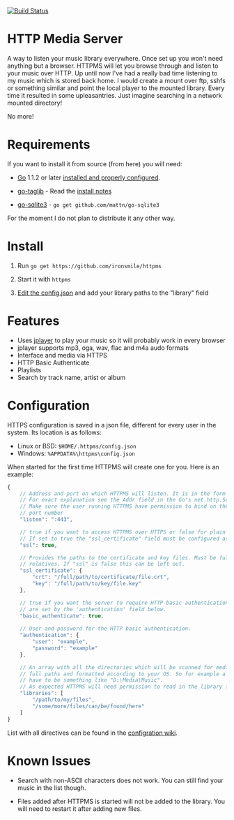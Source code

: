 [![Build Status](https://travis-ci.org/ironsmile/httpms.png?branch=master)](https://travis-ci.org/ironsmile/httpms)

HTTP Media Server
======

A way to listen your music library everywhere. Once set up you won't need anything but a browser.
HTTPMS will let you browse through and listen to your music over HTTP.
Up until now I've had a really bad time listening to my music which is stored back home.
I would create a mount over ftp, sshfs or something similar and point the local player to
the mounted library. Every time it resulted in some upleasantries. Just imagine searching
in a network mounted directory!

No more!

Requirements
======
If you want to install it from source (from here) you will need:

* [Go](http://golang.org/) 1.1.2 or later [installed and properly configured](http://golang.org/doc/install).

* [go-taglib](https://github.com/landr0id/go-taglib) - Read the [install notes](https://github.com/landr0id/go-taglib#install)

* [go-sqlite3](https://github.com/mattn/go-sqlite3) - `go get github.com/mattn/go-sqlite3`

For the moment I do not plan to distribute it any other way.


Install
======

1. Run ```go get https://github.com/ironsmile/httpms```

2. Start it with ```httpms```

3. [Edit the config.json](#configuration) and add your library paths to the "library" field

Features
======

* Uses [jplayer](https://github.com/happyworm/jPlayer) to play your music so it will probably work in every browser
* jplayer supports mp3, oga, wav, flac and m4a audo formats
* Interface and media via HTTPS
* HTTP Basic Authenticate
* Playlists
* Search by track name, artist or album

Configuration
======

HTTPS configuration is saved in a json file, different for every user in the system. Its
location is as follows:

* Linux or BSD: ```$HOME/.httpms/config.json```
* Windows: ```%APPDATA%\httpms\config.json```

When started for the first time HTTPMS will create one for you. Here is an example:

```javascript
{
    // Address and port on which HTTPMS will listen. It is in the form hostname[:port]
    // For exact explanation see the Addr field in the Go's net.http.Server
    // Make sure the user running HTTPMS have permission to bind on the specified
    // port number
    "listen": ":443",

    // true if you want to access HTTPMS over HTTPS or false for plain HTTP.
    // If set to true the "ssl_certificate" field must be configured as well.
    "ssl": true,

    // Provides the paths to the certificate and key files. Must be full paths, not
    // relatives. If "ssl" is false this can be left out.
    "ssl_certificate": {
        "crt": "/full/path/to/certificate/file.crt",
        "key": "/full/path/to/key/file.key"
    },

    // true if you want the server to require HTTP basic authentication. Credentials
    // are set by the 'authentication' field below.
    "basic_authenticate": true,
    
    // User and password for the HTTP basic authentication.
    "authentication": {
        "user": "example",
        "password": "example"
    },

    // An array with all the directories which will be scanned for media. They must be
    // full paths and formatted according to your OS. So for example a Windows path
    // have to be something like "D:\Media\Music".
    // As expected HTTPMS will need permission to read in the library folders.
    "libraries": [
        "/path/to/my/files",
        "/some/more/files/can/be/found/here"
    ]
}
```

List with all directives can be found in the [configration wiki](https://github.com/ironsmile/httpms/wiki/configuration#wiki-json-directives).

Known Issues
======

* Search with non-ASCII characters does not work. You can still find your music in the list though.

* Files added after HTTPMS is started will not be added to the library. You will need to restart it after adding new files.
